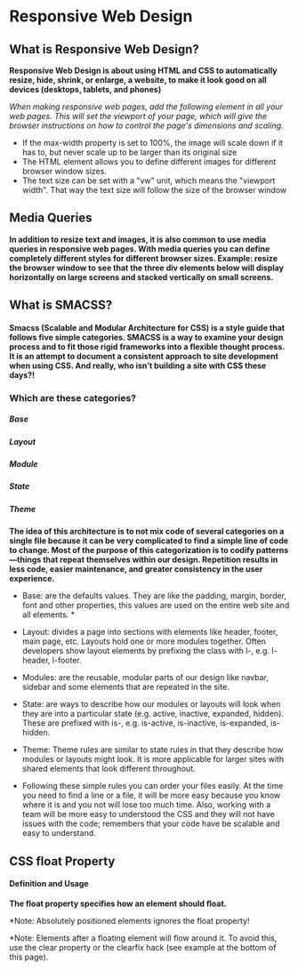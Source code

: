 # Responsive Web Design

## What is Responsive Web Design?
**Responsive Web Design is about using HTML and CSS to automatically resize,
hide, shrink, or enlarge, a website, to make it look good on all devices (desktops, tablets, and phones)**

*When making responsive web pages, add the following <meta> element in all your web pages.
<meta name="viewport" content="width=device-width, initial-scale=1.0">
  This will set the viewport of your page, which will give the browser instructions on how to control the page's dimensions and scaling.*

* If the max-width property is set to 100%, the image will scale down if it has to, but never scale up to be larger than its original size
* The HTML <picture> element allows you to define different images for different browser window sizes.
* The text size can be set with a "vw" unit, which means the "viewport width".
That way the text size will follow the size of the browser window


## Media Queries

**In addition to resize text and images, it is also common to use media queries in responsive web pages.
With media queries you can define completely different styles for different browser sizes.
Example: resize the browser window to see that the three div elements below will display horizontally 
on large screens and stacked vertically on small screens.**

## What is SMACSS?
#### Smacss (Scalable and Modular Architecture for CSS) is a style guide that follows five simple categories. SMACSS is a way to examine your design process and to fit those rigid frameworks into a flexible thought process. It is an attempt to document a consistent approach to site development when using CSS. And really, who isn’t building a site with CSS these days?!

### Which are these categories?

##### Base
##### Layout
##### Module
##### State
##### Theme

**The idea of this architecture is to not mix code of several categories on a single file because it can be very complicated to find a simple line of code to change. Most of the purpose of this categorization is to codify patterns —things 
that repeat themselves within our design. Repetition results in less code, easier maintenance, and greater consistency in the user experience.**

* Base: are the defaults values. They are like the padding, margin, border, font and other properties, this values are used on the entire web site and all elements. *

* Layout: divides a page into sections with elements like header, footer, main page, etc. Layouts hold one or more modules together. Often developers show layout elements by prefixing the class with l-, e.g. l-header, l-footer. 

* Modules: are the reusable, modular parts of our design like navbar, sidebar and some elements that are repeated in the site. 

* State: are ways to describe how our modules or layouts will look when they are into a particular state (e.g. active, inactive, expanded, hidden). These are prefixed with is-, e.g. is-active, is-inactive, is-expanded, is-hidden. 

* Theme: Theme rules are similar to state rules in that they describe how modules or layouts might look. It is more applicable for larger sites with shared elements that look different throughout. 

* Following these simple rules you can order your files easily. At the time you need to find a line or a file, it will be more easy because you know where it is and you not will lose too much time. Also, working
with a team will be more easy to understood the CSS and they will not have issues with the code; remembers that your code have be scalable and easy to understand. 


## CSS float Property

#### Definition and Usage
**The float property specifies how an element should float.**

*Note: Absolutely positioned elements ignores the float property!

*Note: Elements after a floating element will flow around it. To avoid this, use the clear property or the clearfix hack (see example at the bottom of this page).


